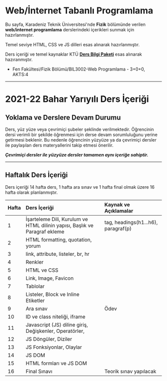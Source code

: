 # Web/İnternet Tabanlı Programlama


Bu sayfa, Karadeniz Teknik Üniversitesi'nde **Fizik** bölümünde verilen **web/internet programlama** derslerindeki içerikleri sunmak için hazırlanmıştır.

Temel seviye HTML, CSS ve JS dilleri esas alınarak hazırlanmıştır.

Ders içeriği ve temel kaynaklar KTÜ [**Ders Bilgi Paketi**][bilgi-paketi] esas alınarak hazıranmıştır.
* Fen Fakültesi/Fizik Bölümü/BIL3002-Web Programlama - 3+0+0, AKTS:4
---

# 2021-22 Bahar Yarıyılı Ders İçeriği

## Yoklama ve Derslere Devam Durumu
Ders, yüz yüze veya çevrimiçi şubeler şeklinde verilmektedir. Öğrencinin dersi verimli bir şekilde öğrenmesi için derse devam sorumluluğunu yerine getirmesi beklenir. Bu nedenle öğrencinin yüzyüze ya da çevrimiçi dersler ile paylaşılan ders materyallerini takip etmesi önerilir. 

**_Çevrimiçi dersler ile yüzyüze dersler tamamen aynı içeriğe sahiptir._**

---

## Haftalık Ders İçeriği
Ders içeriği 14 hafta ders, 1 hafta ara sınav ve 1 hafta final olmak üzere 16 hafta olarak planlanmıştır.

| Hafta | Ders İçeriği                                       | Kaynak ve Açıklamalar   |
| :--   | :--                                                  | :--    |
| 1     | İşarteleme Dili, Kurulum ve HTML dilinin yapısı, Başlık ve Paragraf ekleme   | tag, headings(h1...h6), paragraf(p)  |
| 2     | HTML formatting, quotation, yorum        |  |
| 3     | link, attribute, listeler, br, hr   |  |
| 4     | Renkler |   |
| 5     | HTML ve CSS  |   |
| 6     | Link, Image, Favicon   |  |
| 7     | Tablolar      |   |
| 8     | Listeler, Block ve Inline Etiketler  |  |
| 9     | Ara sınav                                                     | Ödev  |
| 10    | ID ve class niteliği, iframe     |  |
| 11    | Javascript (JS) diline giriş, Değişkenler, Operatörler,  | |
| 12    | JS  Döngüler, Diziler |   |
| 13    | JS Fonksiyonlar, Olaylar  |   |
| 14    | JS DOM   |   |
| 15    | HTML formları ve JS DOM |   |
| 16    | Final Sınavı                                                  | Teorik sınav yapılacak  |


[bilgi-paketi]: http://www.katalog.ktu.edu.tr/DersBilgiPaketi/course.aspx?pid=14&lang=1&dbid=566282
[yoklama]: #